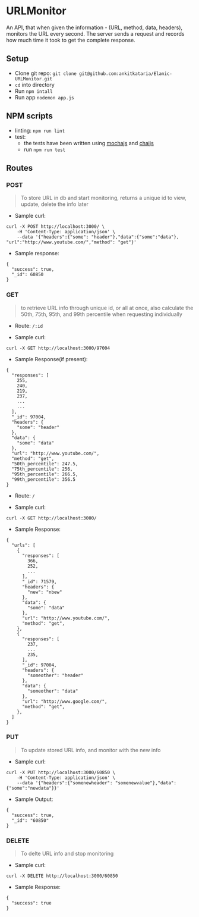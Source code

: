 # URLMonitor

An API, that when given the information - (URL, method, data, headers), monitors the URL every second. The server sends a request and records how much time it took to get the complete response.

## Setup

- Clone git repo: `git clone git@github.com:ankitkataria/Elanic-URLMonitor.git`
- `cd` into directory
- Run `npm intall`
- Run app `nodemon app.js`

## NPM scripts
- linting: `npm run lint`
- test:
  - the tests have been written using [mochajs](https://mochajs.org/) and [chaijs](http://www.chaijs.com/)
  - run `npm run test`

## Routes

### POST

> To store URL in db and start monitoring, returns a unique id to view, update, delete the info later

- Sample curl:
```
curl -X POST http://localhost:3000/ \
    -H 'Content-Type: application/json' \
    --data '{"headers":{"some": "header"},"data":{"some":"data"}, "url":"http://www.youtube.com/","method": "get"}'
```

- Sample response:

```
{
  "success": true,
  "_id": 60850
}

```

### GET

> to retrieve URL info through unique id, or all at once, also calculate the 50th, 75th, 95th, and 99th percentile when requesting individually

- Route: `/:id`

- Sample curl:

```
curl -X GET http://localhost:3000/97004
```

- Sample Response(if present):

```
{
  "responses": [
    255,
    240,
    219,
    237,
    ...
    ...
  ],
  "_id": 97004,
  "headers": {
    "some": "header"
  },
  "data": {
    "some": "data"
  },
  "url": "http://www.youtube.com/",
  "method": "get",
  "50th_percentile": 247.5,
  "75th_percentile": 256,
  "95th_percentile": 266.5,
  "99th_percentile": 356.5
}
```

- Route: `/`

- Sample curl:

```
curl -X GET http://localhost:3000/
```

- Sample Response:

```
{
  "urls": [
    {
      "responses": [
        366,
        252,
        ...
      ],
      "_id": 71579,
      "headers": {
        "new": "nbew"
      },
      "data": {
        "some": "data"
      },
      "url": "http://www.youtube.com/",
      "method": "get",
    },
    {
      "responses": [
        237,
        ...
        235,
      ],
      "_id": 97004,
      "headers": {
        "someother": "header"
      },
      "data": {
        "someother": "data"
      },
      "url": "http://www.google.com/",
      "method": "get",
    },
  ]
}

```

### PUT

> To update stored URL info, and monitor with the new info

- Sample curl:

```
curl -X PUT http://localhost:3000/60850 \
    -H 'Content-Type: application/json' \
    --data '{"headers":{"somenewheader": "somenewvalue"},"data":{"some":"newdata"}}'
```

- Sample Output:

```
{
  "success": true,
  "_id": "60850"
}
```

### DELETE

> To delte URL info and stop monitoring

- Sample curl:

```
curl -X DELETE http://localhost:3000/60850
```

- Sample Response:

```
{
  "success": true
}

```


